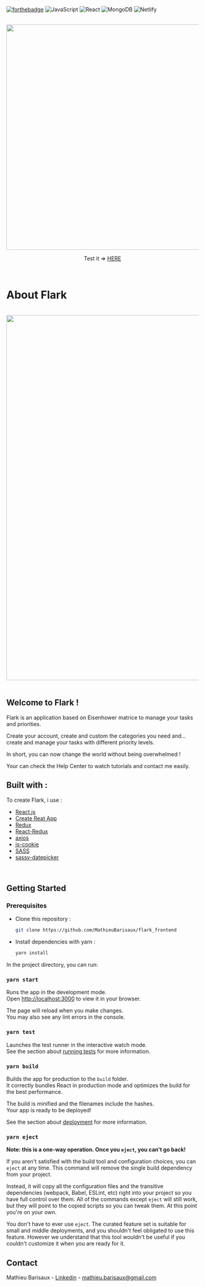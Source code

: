 [![forthebadge](https://forthebadge.com/images/badges/built-with-love.svg)](https://forthebadge.com)
![JavaScript](https://img.shields.io/badge/javascript-%23323330.svg?style=for-the-badge&logo=javascript&logoColor=%23F7DF1E)
![React](https://img.shields.io/badge/react-%2320232a.svg?style=for-the-badge&logo=react&logoColor=%2361DAFB)
![MongoDB](https://img.shields.io/badge/MongoDB-%234ea94b.svg?style=for-the-badge&logo=mongodb&logoColor=white)
![Netlify](https://img.shields.io/badge/netlify-%23000000.svg?style=for-the-badge&logo=netlify&logoColor=#00C7B7)

<br/>
<div align="center">
    <img src="https://res.cloudinary.com/vintedcopy/image/upload/v1656507980/Flark/logo_s812um.png" width="590">
</div>
<div align="center">
    <p>Test it => <a href="https://flark.netlify.app/">HERE</a></p>
</div>
<br/>

# About Flark

<br/>
<div align="center">
    <img src="https://res.cloudinary.com/vintedcopy/image/upload/v1656508883/Flark/Capture_d_e%CC%81cran_2022-06-29_a%CC%80_15.21.10_lwfyu9.png" width="956">
</div>
<br/>

## Welcome to Flark !

Flark is an application based on Eisenhower matrice to manage your tasks and priorities.

Create your account, create and custom the categories you need and... create and manage your tasks with different priority levels.

In short, you can now change the world without being overwhelmed !

Your can check the Help Center to watch tutorials and contact me easily.

## Built with :

To create Flark, i use :

- [React.js](https://reactjs.org/)
- [Create Reat App](https://create-react-app.dev/)
- [Redux](https://redux.js.org/)
- [React-Redux](https://react-redux.js.org/)
- [axios](https://github.com/axios/axios)
- [js-cookie](https://github.com/js-cookie/js-cookie)
- [SASS](https://sass-lang.com/)
- [sassy-datepicker](https://www.npmjs.com/package/sassy-datepicker)

<br/>

## Getting Started

### Prerequisites

- Clone this repository :

  ```sh
  git clone https://github.com/MathieuBarisaux/flark_frontend
  ```

- Install dependencies with yarn :

  ```sh
  yarn install
  ```

In the project directory, you can run:

### `yarn start`

Runs the app in the development mode.\
Open [http://localhost:3000](http://localhost:3000) to view it in your browser.

The page will reload when you make changes.\
You may also see any lint errors in the console.

### `yarn test`

Launches the test runner in the interactive watch mode.\
See the section about [running tests](https://facebook.github.io/create-react-app/docs/running-tests) for more information.

### `yarn build`

Builds the app for production to the `build` folder.\
It correctly bundles React in production mode and optimizes the build for the best performance.

The build is minified and the filenames include the hashes.\
Your app is ready to be deployed!

See the section about [deployment](https://facebook.github.io/create-react-app/docs/deployment) for more information.

### `yarn eject`

**Note: this is a one-way operation. Once you `eject`, you can't go back!**

If you aren't satisfied with the build tool and configuration choices, you can `eject` at any time. This command will remove the single build dependency from your project.

Instead, it will copy all the configuration files and the transitive dependencies (webpack, Babel, ESLint, etc) right into your project so you have full control over them. All of the commands except `eject` will still work, but they will point to the copied scripts so you can tweak them. At this point you're on your own.

You don't have to ever use `eject`. The curated feature set is suitable for small and middle deployments, and you shouldn't feel obligated to use this feature. However we understand that this tool wouldn't be useful if you couldn't customize it when you are ready for it.

## Contact

Mathieu Barisaux - [Linkedin](https://www.linkedin.com/in/mathieu-barisaux-2b800212a/) - mathieu.barisaux@gmail.com
